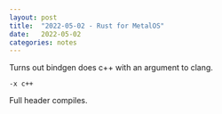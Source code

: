 ```yaml
---
layout: post
title:  "2022-05-02 - Rust for MetalOS"
date:   2022-05-02
categories: notes
---
```

Turns out bindgen does c++ with an argument to clang.
```
-x c++
```

Full header compiles.